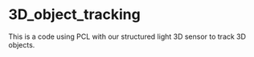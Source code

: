 # 3D_object_tracking
This is a code using PCL with our structured light 3D sensor to track 3D objects.

